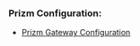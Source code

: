 ### Prizm Configuration:
- [Prizm Gateway Configuration](./prizm_gateway/prizm_gateway_conf_doc.md)
